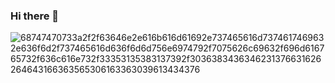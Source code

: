### Hi there 👋

![68747470733a2f2f63646e2e616b616d61692e737465616d7374617469632e636f6d2f737465616d636f6d6d756e6974792f7075626c69632f696d616765732f636c616e732f33353135383137392f3036383436346231376631626264643166363565306163363039613434376](https://user-images.githubusercontent.com/79446216/202623341-600512b0-4e36-4ee6-b9d2-cf966060f9e4.gif)


<!--
**Xyorqin/Xyorqin** is a ✨ _special_ ✨ repository because its `README.md` (this file) appears on your GitHub profile.

Here are some ideas to get you started:

- 🔭 I’m currently working on ...
- 🌱 I’m currently learning ...
- 👯 I’m looking to collaborate on ...
- 🤔 I’m looking for help with ...
- 💬 Ask me about ...
- 📫 How to reach me: ...
- 😄 Pronouns: ...
- ⚡ Fun fact: ...
-->

